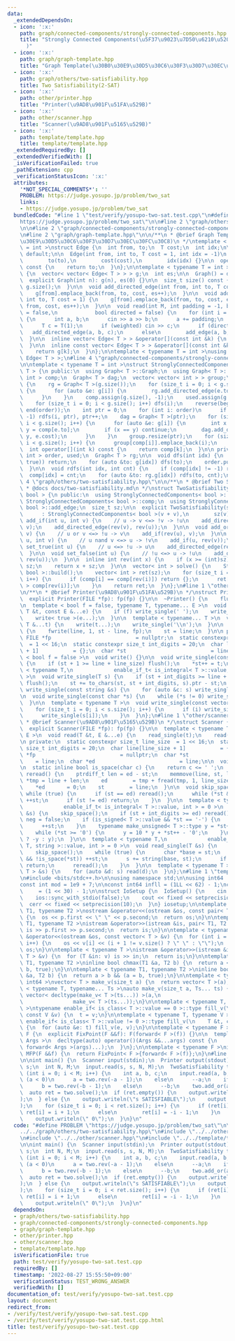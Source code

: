 ```yaml
---
data:
  _extendedDependsOn:
  - icon: ':x:'
    path: graph/connected-components/strongly-connected-components.hpp
    title: "Strongly Connected Components(\u5F37\u9023\u7D50\u6210\u5206\u5206\u89E3\
      )"
  - icon: ':x:'
    path: graph/graph-template.hpp
    title: "Graph Template(\u30B0\u30E9\u30D5\u30C6\u30F3\u30D7\u30EC\u30FC\u30C8)"
  - icon: ':x:'
    path: graph/others/two-satisfiability.hpp
    title: Two Satisfiability(2-SAT)
  - icon: ':x:'
    path: other/printer.hpp
    title: "Printer(\u9AD8\u901F\u51FA\u529B)"
  - icon: ':x:'
    path: other/scanner.hpp
    title: "Scanner(\u9AD8\u901F\u5165\u529B)"
  - icon: ':x:'
    path: template/template.hpp
    title: template/template.hpp
  _extendedRequiredBy: []
  _extendedVerifiedWith: []
  _isVerificationFailed: true
  _pathExtension: cpp
  _verificationStatusIcon: ':x:'
  attributes:
    '*NOT_SPECIAL_COMMENTS*': ''
    PROBLEM: https://judge.yosupo.jp/problem/two_sat
    links:
    - https://judge.yosupo.jp/problem/two_sat
  bundledCode: "#line 1 \"test/verify/yosupo-two-sat.test.cpp\"\n#define PROBLEM \"\
    https://judge.yosupo.jp/problem/two_sat\"\n\n#line 2 \"graph/others/two-satisfiability.hpp\"\
    \n\n#line 2 \"graph/connected-components/strongly-connected-components.hpp\"\n\
    \n#line 2 \"graph/graph-template.hpp\"\n\n/**\n * @brief Graph Template(\u30B0\
    \u30E9\u30D5\u30C6\u30F3\u30D7\u30EC\u30FC\u30C8)\n */\ntemplate < typename T\
    \ = int >\nstruct Edge {\n  int from, to;\n  T cost;\n  int idx;\n\n  Edge() =\
    \ default;\n\n  Edge(int from, int to, T cost = 1, int idx = -1)\n      : from(from),\n\
    \        to(to),\n        cost(cost),\n        idx(idx) {}\n\n  operator int()\
    \ const {\n    return to;\n  }\n};\n\ntemplate < typename T = int >\nstruct Graph\
    \ {\n  vector< vector< Edge< T > > > g;\n  int es;\n\n  Graph() = default;\n\n\
    \  explicit Graph(int n): g(n), es(0) {}\n\n  size_t size() const {\n    return\
    \ g.size();\n  }\n\n  void add_directed_edge(int from, int to, T cost = 1) {\n\
    \    g[from].emplace_back(from, to, cost, es++);\n  }\n\n  void add_edge(int from,\
    \ int to, T cost = 1) {\n    g[from].emplace_back(from, to, cost, es);\n    g[to].emplace_back(to,\
    \ from, cost, es++);\n  }\n\n  void read(int M, int padding = -1, bool weighted\
    \ = false,\n            bool directed = false) {\n    for (int i = 0; i < M; i++)\
    \ {\n      int a, b;\n      cin >> a >> b;\n      a += padding;\n      b += padding;\n\
    \      T c = T(1);\n      if (weighted) cin >> c;\n      if (directed)\n     \
    \   add_directed_edge(a, b, c);\n      else\n        add_edge(a, b, c);\n    }\n\
    \  }\n\n  inline vector< Edge< T > > &operator[](const int &k) {\n    return g[k];\n\
    \  }\n\n  inline const vector< Edge< T > > &operator[](const int &k) const {\n\
    \    return g[k];\n  }\n};\n\ntemplate < typename T = int >\nusing Edges = vector<\
    \ Edge< T > >;\n#line 4 \"graph/connected-components/strongly-connected-components.hpp\"\
    \n\ntemplate < typename T = int >\nstruct StronglyConnectedComponents: Graph<\
    \ T > {\n public:\n  using Graph< T >::Graph;\n  using Graph< T >::g;\n  vector<\
    \ int > comp;\n  Graph< T > dag;\n  vector< vector< int > > group;\n\n  void build()\
    \ {\n    rg = Graph< T >(g.size());\n    for (size_t i = 0; i < g.size(); i++)\
    \ {\n      for (auto &e: g[i]) {\n        rg.add_directed_edge(e.to, e.from, e.cost);\n\
    \      }\n    }\n    comp.assign(g.size(), -1);\n    used.assign(g.size(), 0);\n\
    \    for (size_t i = 0; i < g.size(); i++) dfs(i);\n    reverse(begin(order),\
    \ end(order));\n    int ptr = 0;\n    for (int i: order)\n      if (comp[i] ==\
    \ -1) rdfs(i, ptr), ptr++;\n    dag = Graph< T >(ptr);\n    for (size_t i = 0;\
    \ i < g.size(); i++) {\n      for (auto &e: g[i]) {\n        int x = comp[e.from],\
    \ y = comp[e.to];\n        if (x == y) continue;\n        dag.add_directed_edge(x,\
    \ y, e.cost);\n      }\n    }\n    group.resize(ptr);\n    for (size_t i = 0;\
    \ i < g.size(); i++) {\n      group[comp[i]].emplace_back(i);\n    }\n  }\n\n\
    \  int operator[](int k) const {\n    return comp[k];\n  }\n\n private:\n  vector<\
    \ int > order, used;\n  Graph< T > rg;\n\n  void dfs(int idx) {\n    if (exchange(used[idx],\
    \ true)) return;\n    for (auto &to: g[idx]) dfs(to);\n    order.push_back(idx);\n\
    \  }\n\n  void rdfs(int idx, int cnt) {\n    if (comp[idx] != -1) return;\n  \
    \  comp[idx] = cnt;\n    for (auto &to: rg.g[idx]) rdfs(to, cnt);\n  }\n};\n#line\
    \ 4 \"graph/others/two-satisfiability.hpp\"\n\n/**\n * @brief Two Satisfiability(2-SAT)\n\
    \ * @docs docs/two-satisfiability.md\n */\nstruct TwoSatisfiability: StronglyConnectedComponents<\
    \ bool > {\n public:\n  using StronglyConnectedComponents< bool >::g;\n  using\
    \ StronglyConnectedComponents< bool >::comp;\n  using StronglyConnectedComponents<\
    \ bool >::add_edge;\n  size_t sz;\n\n  explicit TwoSatisfiability(size_t v)\n\
    \      : StronglyConnectedComponents< bool >(v + v),\n        sz(v) {}\n\n  void\
    \ add_if(int u, int v) {\n    // u -> v <=> !v -> !u\n    add_directed_edge(u,\
    \ v);\n    add_directed_edge(rev(v), rev(u));\n  }\n\n  void add_or(int u, int\
    \ v) {\n    // u or v <=> !u -> v\n    add_if(rev(u), v);\n  }\n\n  void add_nand(int\
    \ u, int v) {\n    // u nand v <=> u -> !v\n    add_if(u, rev(v));\n  }\n\n  void\
    \ set_true(int u) {\n    // u <=> !u -> u\n    add_directed_edge(rev(u), u);\n\
    \  }\n\n  void set_false(int u) {\n    // !u <=> u -> !u\n    add_directed_edge(u,\
    \ rev(u));\n  }\n\n  inline int rev(int x) {\n    if (x >= (int)sz) return x -\
    \ sz;\n    return x + sz;\n  }\n\n  vector< int > solve() {\n    StronglyConnectedComponents<\
    \ bool >::build();\n    vector< int > ret(sz);\n    for (size_t i = 0; i < sz;\
    \ i++) {\n      if (comp[i] == comp[rev(i)]) return {};\n      ret[i] = comp[i]\
    \ > comp[rev(i)];\n    }\n    return ret;\n  }\n};\n#line 1 \"other/printer.hpp\"\
    \n/**\n * @brief Printer(\u9AD8\u901F\u51FA\u529B)\n */\nstruct Printer {\n public:\n\
    \  explicit Printer(FILE *fp): fp(fp) {}\n\n  ~Printer() {\n    flush();\n  }\n\
    \n  template < bool f = false, typename T, typename... E >\n  void write(const\
    \ T &t, const E &...e) {\n    if (f) write_single(' ');\n    write_single(t);\n\
    \    write< true >(e...);\n  }\n\n  template < typename... T >\n  void writeln(const\
    \ T &...t) {\n    write(t...);\n    write_single('\\n');\n  }\n\n  void flush()\
    \ {\n    fwrite(line, 1, st - line, fp);\n    st = line;\n  }\n\n private:\n \
    \ FILE *fp                           = nullptr;\n  static constexpr size_t line_size\
    \  = 1 << 16;\n  static constexpr size_t int_digits = 20;\n  char line[line_size\
    \ + 1]           = {};\n  char *st                           = line;\n\n  template\
    \ < bool f = false >\n  void write() {}\n\n  void write_single(const char &t)\
    \ {\n    if (st + 1 >= line + line_size) flush();\n    *st++ = t;\n  }\n\n  template\
    \ < typename T,\n             enable_if_t< is_integral< T >::value, int > = 0\
    \ >\n  void write_single(T s) {\n    if (st + int_digits >= line + line_size)\
    \ flush();\n    st += to_chars(st, st + int_digits, s).ptr - st;\n  }\n\n  void\
    \ write_single(const string &s) {\n    for (auto &c: s) write_single(c);\n  }\n\
    \n  void write_single(const char *s) {\n    while (*s != 0) write_single(*s++);\n\
    \  }\n\n  template < typename T >\n  void write_single(const vector< T > &s) {\n\
    \    for (size_t i = 0; i < s.size(); i++) {\n      if (i) write_single(' ');\n\
    \      write_single(s[i]);\n    }\n  }\n};\n#line 1 \"other/scanner.hpp\"\n/**\n\
    \ * @brief Scanner(\u9AD8\u901F\u5165\u529B)\n */\nstruct Scanner {\n public:\n\
    \  explicit Scanner(FILE *fp): fp(fp) {}\n\n  template < typename T, typename...\
    \ E >\n  void read(T &t, E &...e) {\n    read_single(t);\n    read(e...);\n  }\n\
    \n private:\n  static constexpr size_t line_size  = 1 << 16;\n  static constexpr\
    \ size_t int_digits = 20;\n  char line[line_size + 1]           = {};\n  FILE\
    \ *fp                           = nullptr;\n  char *st                       \
    \    = line;\n  char *ed                           = line;\n\n  void read() {}\n\
    \n  static inline bool is_space(char c) {\n    return c <= ' ';\n  }\n\n  void\
    \ reread() {\n    ptrdiff_t len = ed - st;\n    memmove(line, st, len);\n    char\
    \ *tmp = line + len;\n    ed        = tmp + fread(tmp, 1, line_size - len, fp);\n\
    \    *ed       = 0;\n    st        = line;\n  }\n\n  void skip_space() {\n   \
    \ while (true) {\n      if (st == ed) reread();\n      while (*st && is_space(*st))\
    \ ++st;\n      if (st != ed) return;\n    }\n  }\n\n  template < typename T,\n\
    \             enable_if_t< is_integral< T >::value, int > = 0 >\n  void read_single(T\
    \ &s) {\n    skip_space();\n    if (st + int_digits >= ed) reread();\n    bool\
    \ neg = false;\n    if (is_signed< T >::value && *st == '-') {\n      neg = true;\n\
    \      ++st;\n    }\n    typename make_unsigned< T >::type y = *st++ - '0';\n\
    \    while (*st >= '0') {\n      y = 10 * y + *st++ - '0';\n    }\n    s = (neg\
    \ ? -y : y);\n  }\n\n  template < typename T,\n             enable_if_t< is_same<\
    \ T, string >::value, int > = 0 >\n  void read_single(T &s) {\n    s = \"\";\n\
    \    skip_space();\n    while (true) {\n      char *base = st;\n      while (*st\
    \ && !is_space(*st)) ++st;\n      s += string(base, st);\n      if (st != ed)\
    \ return;\n      reread();\n    }\n  }\n\n  template < typename T >\n  void read_single(vector<\
    \ T > &s) {\n    for (auto &d: s) read(d);\n  }\n};\n#line 1 \"template/template.hpp\"\
    \n#include <bits/stdc++.h>\n\nusing namespace std;\n\nusing int64   = long long;\n\
    const int mod = 1e9 + 7;\n\nconst int64 infll = (1LL << 62) - 1;\nconst int inf\
    \     = (1 << 30) - 1;\n\nstruct IoSetup {\n  IoSetup() {\n    cin.tie(nullptr);\n\
    \    ios::sync_with_stdio(false);\n    cout << fixed << setprecision(10);\n  \
    \  cerr << fixed << setprecision(10);\n  }\n} iosetup;\n\ntemplate < typename\
    \ T1, typename T2 >\nostream &operator<<(ostream &os, const pair< T1, T2 > &p)\
    \ {\n  os << p.first << \" \" << p.second;\n  return os;\n}\n\ntemplate < typename\
    \ T1, typename T2 >\nistream &operator>>(istream &is, pair< T1, T2 > &p) {\n \
    \ is >> p.first >> p.second;\n  return is;\n}\n\ntemplate < typename T >\nostream\
    \ &operator<<(ostream &os, const vector< T > &v) {\n  for (int i = 0; i < (int)v.size();\
    \ i++) {\n    os << v[i] << (i + 1 != v.size() ? \" \" : \"\");\n  }\n  return\
    \ os;\n}\n\ntemplate < typename T >\nistream &operator>>(istream &is, vector<\
    \ T > &v) {\n  for (T &in: v) is >> in;\n  return is;\n}\n\ntemplate < typename\
    \ T1, typename T2 >\ninline bool chmax(T1 &a, T2 b) {\n  return a < b && (a =\
    \ b, true);\n}\n\ntemplate < typename T1, typename T2 >\ninline bool chmin(T1\
    \ &a, T2 b) {\n  return a > b && (a = b, true);\n}\n\ntemplate < typename T =\
    \ int64 >\nvector< T > make_v(size_t a) {\n  return vector< T >(a);\n}\n\ntemplate\
    \ < typename T, typename... Ts >\nauto make_v(size_t a, Ts... ts) {\n  return\
    \ vector< decltype(make_v< T >(ts...)) >(a,\n                                \
    \                make_v< T >(ts...));\n}\n\ntemplate < typename T, typename V\
    \ >\ntypename enable_if< is_class< T >::value == 0 >::type fill_v(\n    T &t,\
    \ const V &v) {\n  t = v;\n}\n\ntemplate < typename T, typename V >\ntypename\
    \ enable_if< is_class< T >::value != 0 >::type fill_v(\n    T &t, const V &v)\
    \ {\n  for (auto &e: t) fill_v(e, v);\n}\n\ntemplate < typename F >\nstruct FixPoint:\
    \ F {\n  explicit FixPoint(F &&f): F(forward< F >(f)) {}\n\n  template < typename...\
    \ Args >\n  decltype(auto) operator()(Args &&...args) const {\n    return F::operator()(*this,\
    \ forward< Args >(args)...);\n  }\n};\n\ntemplate < typename F >\ninline decltype(auto)\
    \ MFP(F &&f) {\n  return FixPoint< F >{forward< F >(f)};\n}\n#line 7 \"test/verify/yosupo-two-sat.test.cpp\"\
    \n\nint main() {\n  Scanner input(stdin);\n  Printer output(stdout);\n\n  string\
    \ s;\n  int N, M;\n  input.read(s, s, N, M);\n  TwoSatisfiability two(N);\n  for\
    \ (int i = 0; i < M; i++) {\n    int a, b, c;\n    input.read(a, b, c);\n    if\
    \ (a < 0)\n      a = two.rev(-a - 1);\n    else\n      --a;\n    if (b < 0)\n\
    \      b = two.rev(-b - 1);\n    else\n      --b;\n    two.add_or(a, b);\n  }\n\
    \  auto ret = two.solve();\n  if (ret.empty()) {\n    output.writeln(\"s UNSATISFIABLE\"\
    );\n  } else {\n    output.writeln(\"s SATISFIABLE\");\n    output.write(\"v \"\
    );\n    for (size_t i = 0; i < ret.size(); i++) {\n      if (ret[i])\n       \
    \ ret[i] = i + 1;\n      else\n        ret[i] = -i - 1;\n    }\n    output.write(ret);\n\
    \    output.writeln(\" 0\");\n  }\n}\n"
  code: "#define PROBLEM \"https://judge.yosupo.jp/problem/two_sat\"\n\n#include \"\
    ../../graph/others/two-satisfiability.hpp\"\n#include \"../../other/printer.hpp\"\
    \n#include \"../../other/scanner.hpp\"\n#include \"../../template/template.hpp\"\
    \n\nint main() {\n  Scanner input(stdin);\n  Printer output(stdout);\n\n  string\
    \ s;\n  int N, M;\n  input.read(s, s, N, M);\n  TwoSatisfiability two(N);\n  for\
    \ (int i = 0; i < M; i++) {\n    int a, b, c;\n    input.read(a, b, c);\n    if\
    \ (a < 0)\n      a = two.rev(-a - 1);\n    else\n      --a;\n    if (b < 0)\n\
    \      b = two.rev(-b - 1);\n    else\n      --b;\n    two.add_or(a, b);\n  }\n\
    \  auto ret = two.solve();\n  if (ret.empty()) {\n    output.writeln(\"s UNSATISFIABLE\"\
    );\n  } else {\n    output.writeln(\"s SATISFIABLE\");\n    output.write(\"v \"\
    );\n    for (size_t i = 0; i < ret.size(); i++) {\n      if (ret[i])\n       \
    \ ret[i] = i + 1;\n      else\n        ret[i] = -i - 1;\n    }\n    output.write(ret);\n\
    \    output.writeln(\" 0\");\n  }\n}\n"
  dependsOn:
  - graph/others/two-satisfiability.hpp
  - graph/connected-components/strongly-connected-components.hpp
  - graph/graph-template.hpp
  - other/printer.hpp
  - other/scanner.hpp
  - template/template.hpp
  isVerificationFile: true
  path: test/verify/yosupo-two-sat.test.cpp
  requiredBy: []
  timestamp: '2022-08-27 15:55:50+09:00'
  verificationStatus: TEST_WRONG_ANSWER
  verifiedWith: []
documentation_of: test/verify/yosupo-two-sat.test.cpp
layout: document
redirect_from:
- /verify/test/verify/yosupo-two-sat.test.cpp
- /verify/test/verify/yosupo-two-sat.test.cpp.html
title: test/verify/yosupo-two-sat.test.cpp
---
```


